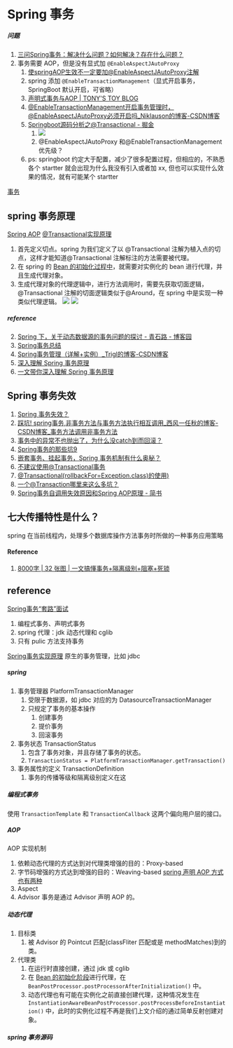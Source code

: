 # Spring 事务
##### 问题
1. [三问Spring事务：解决什么问题？如何解决？存在什么问题？](https://mp.weixin.qq.com/s?__biz=MzAxNjM2MTk0Ng==&mid=2247491203&idx=2&sn=4a2d80eaa1a6193cbe85ae0b529e686d&)
2. 事务需要 AOP，但是没有显式加 `@EnableAspectJAutoProxy`
	1. [使springAOP生效不一定要加@EnableAspectJAutoProxy注解](https://segmentfault.com/a/1190000042350576)
	2. spring 添加 `@EnableTransactionManagement`（显式开启事务，SpringBoot 默认开启，可省略）
	3. [声明式事务与AOP | TONY'S TOY BLOG](https://www.tony-bro.com/posts/1345748359/index.html)
	4. [@EnableTransactionManagement开启事务管理时，@EnableAspectJAutoProxy必须开启吗_Niklauson的博客-CSDN博客](https://blog.csdn.net/Niklauson/article/details/89963887)
	5. [Springboot源码分析之@Transactional - 掘金](https://juejin.cn/post/6844903925766684679)
		1. ![](Pasted%20image%2020221109111121.png)
		2.	@EnableAspectJAutoProxy 和@EnableTransactionManagement 优先级？
	1. ps: springboot 约定大于配置，减少了很多配置过程，但相应的，不熟悉各个 startter 就会出现为什么我没有引入或者加 xx, 但也可以实现什么效果的情况，就有可能某个 startter

[事务](事务.md)

## spring 事务原理
[Spring AOP](Spring%20AOP.md)
[@Transactional实现原理](https://blog.csdn.net/qq_20597727/article/details/84868035)
1. 首先定义切点。spring 为我们定义了以 @Transactional 注解为植入点的切点，这样才能知道@Transactional 注解标注的方法需要被代理。
2. 在 spring 的  [Bean 的初始化过程中](SpringBean生命周期.md#四个阶段)，就需要对实例化的 bean 进行代理，并且生成代理对象。
3. 生成代理对象的代理逻辑中，进行方法调用时，需要先获取切面逻辑，@Transactional 注解的切面逻辑类似于@Around，在 spring 中是实现一种类似代理逻辑。
![](Pasted%20image%2020221028155949.png)
![](Pasted%20image%2020221028155956.png)


##### reference
2. [Spring 下，关于动态数据源的事务问题的探讨 - 青石路 - 博客园](https://www.cnblogs.com/youzhibing/p/12671004.html)
5. [Spring事务总结](https://mp.weixin.qq.com/s?__biz=Mzg2OTA0Njk0OA==&mid=2247486851&idx=1&sn=e249e4724781655278f751fd21c8b0e5)
6. [Spring事务管理（详解+实例）_Trigl的博客-CSDN博客](https://blog.csdn.net/trigl/article/details/50968079)
8. [深入理解 Spring 事务原理](https://mp.weixin.qq.com/s?__biz=MzU0MzQ5MDA0Mw==&mid=2247489742&idx=2&sn=419ad1540abacba56242cbffee019d37)
9. [一文带你深入理解 Spring 事务原理](https://mp.weixin.qq.com/s?__biz=MzU0MzQ5MDA0Mw==&mid=2247489742&idx=2&sn=419ad1540abacba56242cbffee019d37)


## Spring 事务失效
1.  [Spring 事务失效？](https://mp.weixin.qq.com/s/mms25yg_HPRXY4UhC1_lvg)
2. [踩坑! spring事务,非事务方法与事务方法执行相互调用_西风一任秋的博客-CSDN博客_事务方法调用非事务方法](https://blog.csdn.net/m0_38027656/article/details/84190949)
3. [事务中的异常不也抛出了，为什么没catch到而回滚？](https://mp.weixin.qq.com/s/w2Oabjy0HR5bqvPy-sDA0g)
4. [Spring事务的那些坑9](https://mp.weixin.qq.com/s?__biz=MzAwNjkxNzgxNg==&mid=2247489843&idx=2&sn=b35e76735b22b58ea424d3d2336bafa9)
5. [嵌套事务、挂起事务，Spring 事务机制有什么奥秘？](https://mp.weixin.qq.com/s?__biz=MzAxNjM2MTk0Ng==&mid=2247491561&idx=2&sn=45234fa4537d3f51a5efc59e0d754496)
6. [不建议使用@Transactional事务](https://mp.weixin.qq.com/s?__biz=MzI3NzE0NjcwMg==&mid=2650144638&idx=1&sn=d6eb65e75e834fcead698069298e846b)
7. [@Transactional(rollbackFor=Exception.class)的使用)](https://blog.csdn.net/Mint6/article/details/78363761)
8. [一个@Transaction哪里来这么多坑？](https://mp.weixin.qq.com/s?__biz=MzAxNjM2MTk0Ng==&mid=2247492409&idx=2&sn=6d495dfdc9b307c1c94e7f5b808aba46)
10. [Spring事务自调用失效原因和Spring AOP原理 - 简书](https://www.jianshu.com/p/9ccab5a00bac)


## 七大传播特性是什么？
spring 在当前线程内，处理多个数据库操作方法事务时所做的一种事务应用策略
#### Reference
1. [8000字 | 32 张图 | 一文搞懂事务+隔离级别+阻塞+死锁](https://mp.weixin.qq.com/s?__biz=Mzg2OTA0Njk0OA==&mid=2247491641&idx=2&sn=c425d69936050c3963c52894112074d6&chksm=cea1aff2f9d626e4748f46ef4d0d41862296827a0297c98b1838aab7a2c63a13d673c6968a0d&mpshare=1&scene=1&srcid=0907vb4Oc8H0OnTOFrnSz1S3&sharer_sharetime=1599444114430&sharer_shareid=07754c1336c3524bfffedc4dc59111b6&key=590f90317dcde6d77276a67be4aa9f355e8fd09f6ce7455ae38318dd7ae135c86535691b0cc10ef1aa2ed6de4fd4a170837ac697738d8e751ef82fac541667f91862e9629cd67ae03c28827a05b32e4360919b96908f08ab124985ee8118ad2be66ea6f2a6ab1ed5db36e3d43ddeea0e5c66268e0a6dca187c0a7d5e53157482&ascene=1&uin=MTY5NjI3ODY2MQ%3D%3D&devicetype=Windows+10&version=62080079&lang=zh_CN&exportkey=AQGJANLVlCI61z6wOmt8o3Y%3D&pass_ticket=YY13S1MqsesGwRIKWOpqH4o63QMQRoax9pZLuVkff24rHKCEG4s4pQjrm4DtkwSf&wx_header=0)


## reference
[Spring事务“套路”面试](https://mp.weixin.qq.com/s?__biz=MzU0MzQ5MDA0Mw==&mid=2247487496&idx=3&sn=654d6af54ae61069920a65804baccd13)
1. 编程式事务、声明式事务
2. spring 代理：jdk 动态代理和 cglib
3. 只有 pulic 方法支持事务

 [Spring事务实现原理](https://mp.weixin.qq.com/s/wGUuMxc0GZZBUHBBaUf07w)
 原生的事务管理，比如 jdbc
##### spring 
 1. 事务管理器 PlatformTransactionManager
	 1. 受限于数据源，如 jdbc 对应的为 DatasourceTransactionManager
	 2. 只规定了事务的基本操作
		 1. 创建事务
		 2. 提价事务
		 3. 回滚事务
 2. 事务状态 TransactionStatus
	 1. 包含了事务对象，并且存储了事务的状态。
	 2. `TransactionStatus = PlatformTransactionManager.getTransaction()`
3. 事务属性的定义 TransactionDefinition
	1. 事务的传播等级和隔离级别定义在这

##### 编程式事务
使用 `TransactionTemplate` 和 `TransactionCallback` 这两个偏向用户层的接口。
##### AOP
AOP 实现机制
1. 依赖动态代理的方式达到对代理类增强的目的：Proxy-based
2. 字节码增强的方式达到增强的目的：Weaving-based
[spring 声明 AOP 方式也有两种](https://blog.csdn.net/u011983531/article/details/70504281)
1. Aspect
2. Advisor
事务是通过 Advisor 声明 AOP 的。
##### 动态代理
1. 目标类
	1. 被 Advisor 的 Pointcut 匹配(classFliter 匹配或是 methodMatches)到的类。
2. 代理类
	1. 在运行时直接创建，通过 jdk 或 cglib
	2. 在  [Bean 的初始化阶段](SpringBean生命周期.md#四个阶段)进行代理，在 `BeanPostProcessor.postProcessorAfterInitialization()` 中。
	3. 动态代理也有可能在实例化之前直接创建代理，这种情况发生在 `InstantiationAwareBeanPostProcessor.postProcessBeforeInstantiation()` 中，此时的实例化过程不再是我们上文介绍的通过简单反射创建对象。
##### spring 事务源码




 